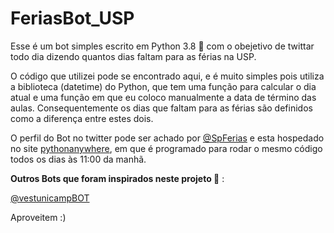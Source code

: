 # FeriasBot_USP

Esse é um bot simples escrito em Python 3.8 :snake: com o obejetivo de twittar todo dia dizendo quantos dias faltam para as férias na USP. 

O código que utilizei pode se encontrado aqui, e é muito simples pois utiliza a biblioteca (datetime) do Python, que tem uma função para calcular o dia atual e uma função em que eu coloco manualmente a data de término das aulas. Consequentemente os dias que faltam para as férias são definidos como a diferença entre estes dois.


O perfil do Bot no twitter pode ser achado por [@SpFerias](https://twitter.com/SpFerias) e esta hospedado no site [pythonanywhere](https://www.pythonanywhere.com), em que é programado para rodar o mesmo código todos os dias às 11:00 da manhã.

**Outros Bots que foram inspirados neste projeto :robot:** :

[@vestunicampBOT](https://twitter.com/vestunicampBOT)

Aproveitem :)
